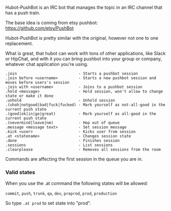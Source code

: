 Hubot-PushBot is an IRC bot that manages the topic in an IRC channel that has a push train.

The base idea is coming from etsy pushbot: https://github.com/etsy/PushBot

Hubot-PushBot is pretty similar with the original, however not one to one replacement.

What is great, that hubot can work with tons of other applications, like Slack or HipChat, and with it you can bring pushbot into your group or company, whatever chat application you're using.

```
.join                           - Starts a pushbot session
.join before <username>         - Starts a new pushbot session and moves before users's session
.join with <username>           - Joins to a pushbot session
.hold <message>                 - Hold session, won't allow to change state or make it done
.unhold                         - Unhold session
.(uhoh|notgood|bad|fuck|fucked) - Mark yourself as not-all-good in the current push state
.(good|ok|in|go|great)          - Mark yourself as all-good in the current push state
.(nevermind|leave|nm)           - Hop out of queue
.message <message text>         - Set session message
.kick <user>                    - Kicks user from session
.at <statename>                 - Changes session state
.done                           - Finishes session
.sessions                       - List sessions
.clearplease                    - Removes all sessions from the room
```

Commands are affecting the first session in the queue you are in.


### Valid states

When you use the .at command the following states will be allowed:

`commit`, `push`, `trunk`, `qa`, `dev`, `preprod`, `prod`, `production`

So type `.at prod` to set state into "prod".
